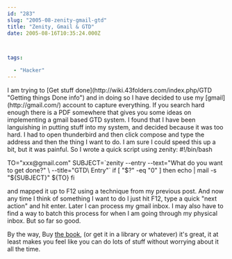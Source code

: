 ```yaml
---
id: "283"
slug: "2005-08-zenity-gmail-gtd"
title: "Zenity, Gmail & GTD"
date: 2005-08-16T10:35:24.000Z



tags:

  - "Hacker"
---
```

<div class="sqs-html-content">
  <p>I am trying to [Get stuff done](http://wiki.43folders.com/index.php/GTD "Getting things Done info")  and in doing so I have decided to use my [gmail](http://gmail.com/) account to capture everything.  If you search hard enough there is a PDF somewhere that gives you some ideas on implementing a gmail based GTD system.  I found that I have been languishing in putting stuff into my system, and decided because it was too hard.  I had to open thunderbird and then click compose and type the address and then the thing I want to do.  I am sure I could speed this up a bit, but it was painful.  So I wrote a quick script using zenity:
    #!/bin/bash</p>
<p>    TO="xxx@gmail.com"
    SUBJECT=`zenity --entry --text="What do you want to get done?" \ 
        --title="GTD\ Entry"`
    if [ "$?" -eq "0" ]
    then
        echo | mail -s "${SUBJECT}" ${TO}
    fi</p>
<p>and mapped it up to F12 using a technique from my previous post.  And now any time I think of something I want to do I just hit F12, type a quick "next action" and hit enter.  Later I can process my gmail inbox.  I may also have to find a way to batch this process for when I am going through my physical inbox.  But so far so good.</p>
<p>By the way, Buy <a href="http://www.amazon.com/exec/obidos/ASIN/0142000280/logicaldiscon-20">the book</a>, (or get it in a library or whatever) it's great, it at least makes you feel like you can do lots of stuff without worrying about it all the time.</p>
</div>
